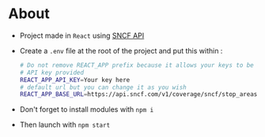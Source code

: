 # About

- Project made in `React` using [SNCF API](https://numerique.sncf.com/startup/api/)
- Create a `.env` file at the root of the project and put this within :

    ```sh
    # Do not remove REACT_APP prefix because it allows your keys to be accessible for React
    # API key provided
    REACT_APP_API_KEY=Your key here
    # default url but you can change it as you wish
    REACT_APP_BASE_URL=https://api.sncf.com/v1/coverage/sncf/stop_areas/ 
    ```

- Don't forget to install modules with `npm i`
- Then launch with `npm start`